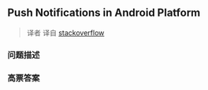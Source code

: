 ## Push Notifications in Android Platform

> 译者 译自 [stackoverflow](http://stackoverflow.com/questions/1378671/push-notifications-in-android-platform) 

### 问题描述 

### 高票答案 

